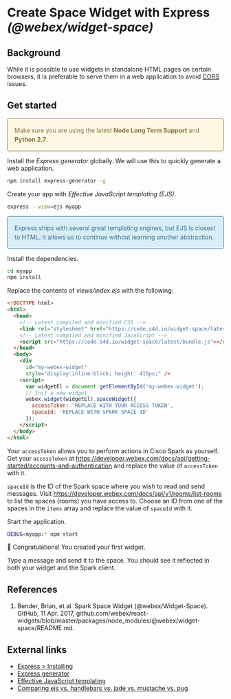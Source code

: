 # Create Space Widget with Express _(@webex/widget-space)_

## Background

While it is possible to use widgets in standalone HTML pages on certain browsers, it is preferable to serve them in a web application to avoid [CORS](https://developer.mozilla.org/en-US/docs/Web/HTTP/CORS) issues. 

## Get started

<p class="callout warning">Make sure you are using the latest <b>Node Long Term Support</b> and <b>Python 2.7</b>.

Install the *Express generator* globally. We will use this to quickly generate a web application.

```bash
npm install express-generator -g
```

Create your app with *Effective JavaScript templating (EJS)*. 

```bash
express --view=ejs myapp
```

<p class="callout info">Express ships with several great templating engines, but EJS is closest to HTML. It allows us to continue without learning another abstraction.</p>

Install the dependencies. 

```bash
cd myapp
npm install
```

Replace the contents of *views/index.ejs* with the following: 

```html
<!DOCTYPE html>
<html>
  <head>
    <!-- Latest compiled and minified CSS -->
    <link rel="stylesheet" href="https://code.s4d.io/widget-space/latest/main.css">
    <!-- Latest compiled and minified JavaScript -->
    <script src="https://code.s4d.io/widget-space/latest/bundle.js"></script>
  </head>
  <body>
    <div 
      id="my-webex-widget" 
      style="display:inline-block; height: 415px;" />
    <script>
      var widgetEl = document.getElementById('my-webex-widget');
      // Init a new widget
      webex.widget(widgetEl).spaceWidget({
        accessToken: 'REPLACE WITH YOUR ACCESS TOKEN',
        spaceId: 'REPLACE WITH SPARK SPACE ID'
      });
    </script>
  </body>
</html>
```

Your `accessToken` allows you to perform actions in Cisco Spark as yourself. Get your `accessToken` at https://developer.webex.com/docs/api/getting-started/accounts-and-authentication and replace the value of `accessToken` with it.  

`spaceId` is the ID of the Spark space where you wish to read and send messages. Visit https://developer.webex.com/docs/api/v1/rooms/list-rooms to list the spaces (rooms) you have access to. Choose an ID from one of the spaces in the `items` array and replace the value of `spaceId` with it. 

Start the application. 

```bash
DEBUG=myapp:* npm start
```

:tada: Congratulations! You created your first widget. 

Type a message and send it to the space. You should see it reflected in both your widget and the Spark client. 

## References

1. Bender, Brian, et al. Spark Space Widget (@webex/Widget-Space). GitHub, 11 Apr. 2017, github.com/webex/react-widgets/blob/master/packages/node_modules/@webex/widget-space/README.md.

## External links

- [Express > Installing](https://expressjs.com/en/starter/installing.html)
- [Express generator](https://expressjs.com/en/starter/generator.html)
- [Effective JavaScript templating](http://ejs.co/)
- [Comparing ejs vs. handlebars vs. jade vs. mustache vs. pug](https://npmcompare.com/compare/ejs,handlebars,jade,mustache,pug)

<style>
    .callout {
        border-radius: 4px; 
        border-style: solid;
        border-width: 1px;
        line-height: 21px;
        padding: 16px;
    }

    .info {
        background-color: #d9edf7;
        color: #31708f;
    }

    .warning {
        background-color: #fcf8e3;
        color: #8a6d3b;
    }
</style>
